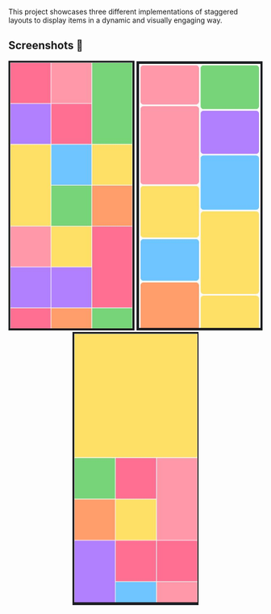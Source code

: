 This project showcases three different implementations of staggered layouts to display items in a dynamic and visually engaging way.

## Screenshots 📸

<p align="center">
  <img src="./images/instagram.JPG" width="250"/>
  <img src="./images/staggered.JPG" width="250"/>
  <img src="./images/hybrid.JPG" width="250"/>
</p>

